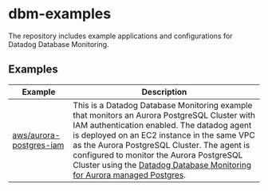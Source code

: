 # dbm-examples

The repository includes example applications and configurations for Datadog Database Monitoring.

## Examples

| Example | Description |
| --- | --- |
| [aws/aurora-postgres-iam](aws/aurora-postgres-iam) | This is a Datadog Database Monitoring example that monitors an Aurora PostgreSQL Cluster with IAM authentication enabled. The datadog agent is deployed on an EC2 instance in the same VPC as the Aurora PostgreSQL Cluster. The agent is configured to monitor the Aurora PostgreSQL Cluster using the [Datadog Database Monitoring for Aurora managed Postgres](https://docs.datadoghq.com/database_monitoring/setup_postgres/aurora/?tab=postgres10). |
